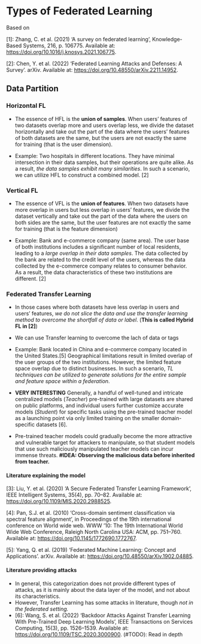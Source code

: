 # Types of Federated Learning

Based on 

[1]: Zhang, C. et al. (2021) ‘A survey on federated learning’, Knowledge-Based Systems, 216, p. 106775. Available at: https://doi.org/10.1016/j.knosys.2021.106775.

[2]: Chen, Y. et al. (2022) ‘Federated Learning Attacks and Defenses: A Survey’. arXiv. Available at: https://doi.org/10.48550/arXiv.2211.14952.

## Data Partition

### Horizontal FL
 - The essence of HFL is the **union of samples**. When users’ features of two datasets overlap more and users overlap less, we divide the dataset horizontally and take out the part of the data where the users’ features of both datasets are the same, but the users are not exactly the same for training (that is the user dimension). 

 - Example: Two hospitals in different locations. They have minimal intersection in their data samples, but their operations are quite alike. As a result, *the data samples exhibit many similarities*. In such a scenario, we can utilize HFL to construct a combined model. [2]
 
### Vertical FL
 - The essence of VFL is the **union of features**. When two datasets have more overlap in users but less overlap in users’ features, we divide the dataset vertically and take out the part of the data where the users on both sides are the same, but the user features are not exactly the same for training (that is the feature dimension)
  
 - Example: Bank and e-commerce company (same area). The user base of both institutions includes a significant number of local residents, leading to a *large overlap in their data samples*. The data collected by the bank are related to the credit level of the users, whereas the data collected by the e-commerce company relates to consumer behavior. As a result, the data characteristics of these two institutions are different. [2]


### Federated Transfer Learning

 - In those cases where both datasets have less overlap in users and users’ features, *we do not slice the data and use the transfer learning method to overcome the shortfall of data or label*. (**This is called Hybrid FL in [2]**)

 - We can use Transfer learning to overcome the lach of data or tags

 - Example: Bank located in China and e-commerce company located in the United States.[5] Geographical limitations result in limited overlap of the user groups of the two institutions. However, the limited feature space overlap due to distinct businesses. In such a scenario, *TL techniques can be utilized to generate solutions for the entire sample and feature space within a federation*.
  
 - **VERY INTERESTING** Generally, a handful of well-tuned and intricate centralized models (*Teacher*) pre-trained with large datasets are shared on public platforms, and individual users further customize accurate models (*Student*) for specific tasks using the pre-trained teacher model as a launching point via only limited training on the smaller domain-specific datasets [6].

 - Pre-trained teacher models could gradually become the more attractive and vulnerable target for attackers to manipulate, so that student models that use such maliciously manipulated teacher models can incur immense threats. **#IDEA: Observing the malicious data before inherited from teacher.**

#### Literature explaining the model
[3]: Liu, Y. et al. (2020) ‘A Secure Federated Transfer Learning Framework’, IEEE Intelligent Systems, 35(4), pp. 70–82. Available at: https://doi.org/10.1109/MIS.2020.2988525.

[4]: Pan, S.J. et al. (2010) ‘Cross-domain sentiment classification via spectral feature alignment’, in Proceedings of the 19th international conference on World wide web. WWW ’10: The 19th International World Wide Web Conference, Raleigh North Carolina USA: ACM, pp. 751–760. Available at: https://doi.org/10.1145/1772690.1772767.

[5]: Yang, Q. et al. (2019) ‘Federated Machine Learning: Concept and Applications’. arXiv. Available at: https://doi.org/10.48550/arXiv.1902.04885.

#### Literature providing attacks
 - In general, this categorization does not provide different types of attacks, as it is mainly about the data layer of the model, and not about its characteristics.
 - However, Transfer Learning has some attacks in literature, though *not in the federated setting.*
 - [6]: Wang, S. et al. (2022) ‘Backdoor Attacks Against Transfer Learning With Pre-Trained Deep Learning Models’, IEEE Transactions on Services Computing, 15(3), pp. 1526–1539. Available at: https://doi.org/10.1109/TSC.2020.3000900. (#TODO): Read in depth
